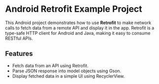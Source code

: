 # Android Retrofit Example Project

This Android project demonstrates how to use **Retrofit** to make network calls to fetch data from a remote API and display it in the app. Retrofit is a type-safe HTTP client for Android and Java, making it easy to consume RESTful APIs.

## Features

- Fetch data from an API using Retrofit.
- Parse JSON response into model objects using Gson.
- Display fetched data in a simple UI using RecyclerView.

